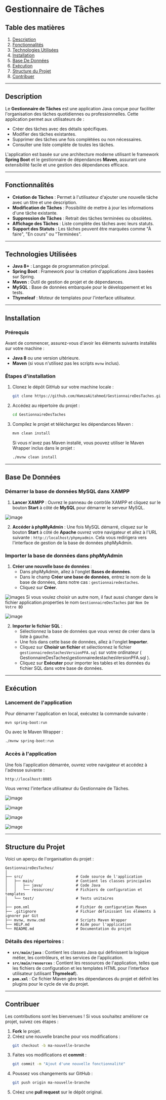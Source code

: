 
# Gestionnaire de Tâches

## Table des matières
1. [Description](#description)
2. [Fonctionnalités](#fonctionnalités)
3. [Technologies Utilisées](#technologies-utilisées)
4. [Installation](#installation)
5. [Base De Données](#base-de-données)
6. [Exécution](#exécution)
7. [Structure du Projet](#structure-du-projet)
8. [Contribuer](#contribuer)

---

## Description
Le **Gestionnaire de Tâches** est une application Java conçue pour faciliter l'organisation des tâches quotidiennes ou professionnelles. Cette application permet aux utilisateurs de :
- Créer des tâches avec des détails spécifiques.
- Modifier des tâches existantes.
- Supprimer des tâches une fois complétées ou non nécessaires.
- Consulter une liste complète de toutes les tâches.

L'application est basée sur une architecture moderne utilisant le framework **Spring Boot** et le gestionnaire de dépendances **Maven**, assurant une extensibilité facile et une gestion des dépendances efficace.

---

## Fonctionnalités
- **Création de Tâches** : Permet à l'utilisateur d'ajouter une nouvelle tâche avec un titre et une description.
- **Modification de Tâches** : Possibilité de mettre à jour les informations d'une tâche existante.
- **Suppression de Tâches** : Retrait des tâches terminées ou obsolètes.
- **Affichage des Tâches** : Liste complète des tâches avec leurs statuts.
- **Support des Statuts** : Les tâches peuvent être marquées comme "À faire", "En cours" ou "Terminées".

---

## Technologies Utilisées
- **Java 8+** : Langage de programmation principal.
- **Spring Boot** : Framework pour la création d'applications Java basées sur Spring.
- **Maven** : Outil de gestion de projet et de dépendances.
- **MySQL** : Base de données embarquée pour le développement et les tests.
- **Thymeleaf** : Moteur de templates pour l'interface utilisateur.

---

## Installation
### Prérequis
Avant de commencer, assurez-vous d'avoir les éléments suivants installés sur votre machine :
- **Java 8** ou une version ultérieure.
- **Maven** (si vous n'utilisez pas les scripts `mvnw` inclus).

### Étapes d'installation
1. Clonez le dépôt GitHub sur votre machine locale :
   ```bash
   git clone https://github.com/HamzaAitahmed/GestionnaireDesTaches.git
   ```
2. Accédez au répertoire du projet :
   ```bash
   cd GestionnaireDesTaches
   ```

3. Compilez le projet et téléchargez les dépendances Maven :
   ```bash
   mvn clean install
   ```

   Si vous n'avez pas Maven installé, vous pouvez utiliser le Maven Wrapper inclus dans le projet :
   ```bash
   ./mvnw clean install
   ```

---

## Base De Données
### Démarrer la base de données MySQL dans XAMPP

1. **Lancer XAMPP** : Ouvrez le panneau de contrôle XAMPP et cliquez sur le bouton **Start** à côté de **MySQL** pour démarrer le serveur MySQL.

![image](https://github.com/user-attachments/assets/c0a79d9c-e2e4-43a2-affc-ab96138b9b0a)


2. **Accéder à phpMyAdmin** : Une fois MySQL démarré, cliquez sur le bouton **Start** à côté de **Apache**  ouvrez votre navigateur et allez à l'URL suivante : `http://localhost/phpmyadmin`. Cela vous redirigera vers l'interface de gestion de la base de données phpMyAdmin.

### Importer la base de données dans phpMyAdmin

1. **Créer une nouvelle base de données** :
   - Dans phpMyAdmin, allez à l'onglet **Bases de données**.
   - Dans le champ **Créer une base de données**, entrez le nom de la base de données, dans notre cas : `gestionnairedestaches`.
   - Cliquez sur **Créer**.

![images](https://github.com/user-attachments/assets/8eecf79b-60b9-4cd7-b701-b68edb569479) Si vous voulez choisir un autre nom, il faut aussi changer dans le fichier application.properties le nom `GestionnaireDesTaches` par `Nom De Votre BD`

![image](https://github.com/user-attachments/assets/86eb37fb-60a5-4940-9811-f4cade71a430)


2. **Importer le fichier SQL** :
   - Sélectionnez la base de données que vous venez de créer dans la liste à gauche.
   - Une fois dans cette base de données, allez à l'onglet **Importer**.
   - Cliquez sur **Choisir un fichier** et sélectionnez le fichier `gestionnairedestachesVersionPFA.sql` sur votre ordinateur ( GestionnaireDesTaches\gestionnairedestachesVersionPFA.sql ).
   - Cliquez sur **Exécuter** pour importer les tables et les données du fichier SQL dans votre base de données.

---

## Exécution
### Lancement de l'application
Pour démarrer l'application en local, exécutez la commande suivante :
```bash
mvn spring-boot:run
```

Ou avec le Maven Wrapper :
```bash
./mvnw spring-boot:run
```

### Accès à l'application
Une fois l'application démarrée, ouvrez votre navigateur et accédez à l'adresse suivante :
```
http://localhost:8085
```
Vous verrez l'interface utilisateur du Gestionnaire de Tâches.

![image](https://github.com/user-attachments/assets/e52ae765-b12e-43b9-a94f-79b6d7597e6d)

![image](https://github.com/user-attachments/assets/b74bf05e-9df5-4a4a-9bfa-4eeaf9a7e942)

![image](https://github.com/user-attachments/assets/dd2fc22a-0c1f-4f93-a886-0c80c79029b9)

![image](https://github.com/user-attachments/assets/cf508dd3-0047-4740-a68a-0e81dbae46f8)

---

## Structure du Projet
Voici un aperçu de l'organisation du projet :

```plaintext
GestionnaireDesTaches/
│
├── src/                        # Code source de l'application
│   ├── main/                   # Contient les classes principales
│   │   ├── java/               # Code Java
│   │   └── resources/          # Fichiers de configuration et templates
│   └── test/                   # Tests unitaires
│
├── pom.xml                     # Fichier de configuration Maven
├── .gitignore                  # Fichier définissant les éléments à ignorer par Git
├── mvnw, mvnw.cmd              # Scripts Maven Wrapper
├── HELP.md                     # Aide pour l'application
└── README.md                   # Documentation du projet
```

### Détails des répertoires :
- **`src/main/java`** : Contient les classes Java qui définissent la logique métier, les contrôleurs, et les services de l'application.
- **`src/main/resources`** : Contient les ressources de l'application, telles que les fichiers de configuration et les templates HTML pour l'interface utilisateur (utilisant **Thymeleaf**).
- **`pom.xml`** : Ce fichier Maven gère les dépendances du projet et définit les plugins pour le cycle de vie du projet.

---

## Contribuer
Les contributions sont les bienvenues ! Si vous souhaitez améliorer ce projet, suivez ces étapes :
1. **Fork** le projet.
2. Créez une nouvelle branche pour vos modifications :
   ```bash
   git checkout -b ma-nouvelle-branche 
   ```
3. Faites vos modifications et **commit** :
   ```bash
   git commit -m "Ajout d'une nouvelle fonctionnalité"
   ```
4. Poussez vos changements sur GitHub :
   ```bash
   git push origin ma-nouvelle-branche
   ```
5. Créez une **pull request** sur le dépôt original.
